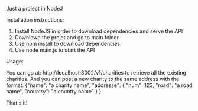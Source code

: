 Just a project in NodeJ


Installation instructions:

1. Install NodeJS in order to download dependencies and serve the API
2. Downlowd the projet and go to main folder
3. Use npm install to download dependencies
4. Use node main.js to start the API

Usage:

You can go at: http://localhost:8002/v1/charities to retrieve all the existing charities. And you can post a new charity to the same address with the format:
{"name": "a charity name",
 "addresse": {
    "num": 123,
    "road": "a road name",
    "country": "a country name"
  }
}

That's it!


